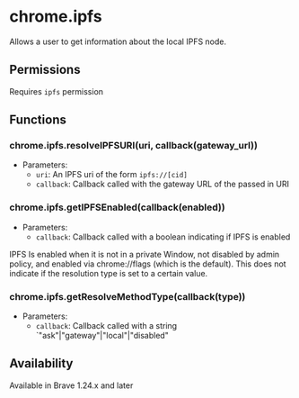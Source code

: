 # chrome.ipfs

Allows a user to get information about the local IPFS node.

## Permissions

Requires `ipfs` permission

## Functions 

### chrome.ipfs.resolveIPFSURI(uri, callback(gateway_url))

- Parameters:
  - `uri`: An IPFS uri of the form `ipfs://[cid]`
  - `callback`: Callback called with the gateway URL of the passed in URI

### chrome.ipfs.getIPFSEnabled(callback(enabled))

- Parameters:
  - `callback`: Callback called with a boolean indicating if IPFS is enabled

IPFS Is enabled when it is not in a private Window, not disabled by admin policy, and enabled via chrome://flags (which is the default).
This does not indicate if the resolution type is set to a certain value.

### chrome.ipfs.getResolveMethodType(callback(type))

- Parameters:
  - `callback`: Callback called with a string `"ask"|"gateway"|"local"|"disabled"


## Availability

Available in Brave 1.24.x and later